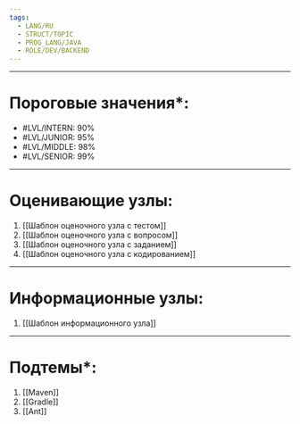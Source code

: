 ```yaml
---
tags:
  - LANG/RU
  - STRUCT/TOPIC
  - PROG_LANG/JAVA
  - ROLE/DEV/BACKEND
---
```

---
# Пороговые значения*:
+ #LVL/INTERN: 90%
+ #LVL/JUNIOR: 95%
+ #LVL/MIDDLE: 98%
+ #LVL/SENIOR: 99%
---
# Оценивающие узлы:
1. [[Шаблон оценочного узла c тестом]]
2. [[Шаблон оценочного узла c вопросом]]
3. [[Шаблон оценочного узла c заданием]]
4. [[Шаблон оценочного узла c кодированием]]
---
# Информационные узлы:
1. [[Шаблон информационного узла]]
---
# Подтемы*:
1. [[Maven]]
2. [[Gradle]]
3. [[Ant]]